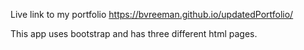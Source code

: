 Live link to my portfolio
https://bvreeman.github.io/updatedPortfolio/

This app uses bootstrap and has three different html pages. 